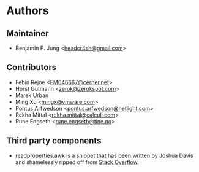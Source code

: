 # Authors

## Maintainer

* Benjamin P. Jung &lt;headcr4sh@gmail.com&gt;

## Contributors

* Febin Rejoe &lt;FM046667@cerner.net&gt;
* Horst Gutmann &lt;zerok@zerokspot.com&gt;
* Marek Urban
* Ming Xu &lt;mingx@vmware.com&gt;
* Pontus Arfwedson &lt;pontus.arfwedson@netlight.com&gt;
* Rekha Mittal &lt;rekha.mittal@calculi.com&gt;
* Rune Engseth &lt;rune.engseth@tine.no&gt;

## Third party components

* readproperties.awk is a snippet that has been written by Joshua Davis and shamelessly ripped off from
  [Stack Overflow](https://stackoverflow.com/a/2318840).
